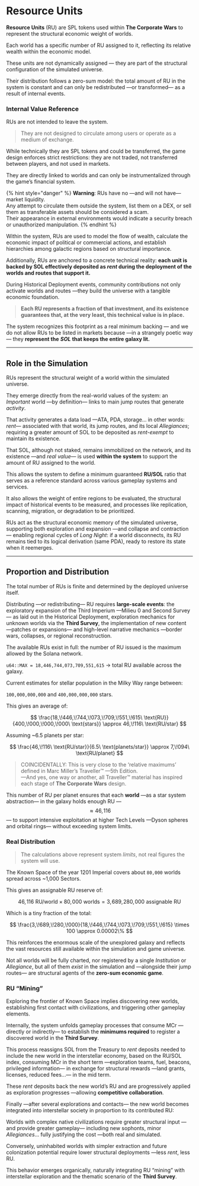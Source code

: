 ﻿---
cover: ../../../../.gitbook/assets/tcw-ru.jpg
coverY: 0
---

# Resource Units

**Resource Units** (RU) are SPL tokens used within **The Corporate Wars** to represent the structural economic weight of worlds.

Each world has a specific number of RU assigned to it, reflecting its relative wealth within the economic model.

These units are not dynamically assigned — they are part of the structural configuration of the simulated universe.

Their distribution follows a zero-sum model: the total amount of RU in the system is constant and can only be redistributed —or transformed— as a result of internal events.

### Internal Value Reference

RUs are not intended to leave the system.

> They are not designed to circulate among users or operate as a medium of exchange.

While technically they are SPL tokens and could be transferred, the game design enforces strict restrictions: they are not traded, not transferred between players, and not used in markets.

They are directly linked to worlds and can only be instrumentalized through the game’s financial system.

{% hint style="danger" %}
**Warning**: RUs have no —and will not have— market liquidity.\
Any attempt to circulate them outside the system, list them on a DEX, or sell them as transferable assets should be considered a scam.\
Their appearance in external environments would indicate a security breach or unauthorized manipulation.
{% endhint %}

Within the system, RUs are used to model the flow of wealth, calculate the economic impact of political or commercial actions, and establish hierarchies among galactic regions based on structural importance.

Additionally, RUs are anchored to a concrete technical reality: **each unit is backed by SOL effectively deposited as _rent_ during the deployment of the worlds and routes that support it.**

During Historical Deployment events, community contributions not only activate worlds and routes —they build the universe with a tangible economic foundation.

> **Each RU represents a fraction of that investment, and its existence guarantees that, at the very least, this technical value is in place.**

The system recognizes this footprint as a real minimum backing — and we do not allow RUs to be listed in markets because —in a strangely poetic way— they **represent the** _**SOL**_ **that keeps the entire galaxy lit.**

***

## Role in the Simulation

RUs represent the structural weight of a world within the simulated universe.

They emerge directly from the real-world values of the system: an _Important_ world —by definition— links to main jump routes that generate _activity_.

That activity generates a data load —ATA, PDA, storage… in other words: _rent_— associated with that world, its jump routes, and its local _Allegiances_; requiring a greater amount of SOL to be deposited as _rent-exempt_ to maintain its existence.

That SOL, although not staked, remains immobilized on the network, and its existence —and _real value_— is used **within the system** to support the amount of RU assigned to the world.

This allows the system to define a minimum guaranteed **RU/SOL** ratio that serves as a reference standard across various gameplay systems and services.

It also allows the weight of entire regions to be evaluated, the structural impact of historical events to be measured, and processes like replication, scanning, migration, or degradation to be prioritized.

RUs act as the structural economic memory of the simulated universe, supporting both exploration and expansion —and collapse and contraction— enabling regional cycles of _Long Night_: if a world disconnects, its RU remains tied to its logical derivation (same PDA), ready to restore its state when it reemerges.

***

## Proportion and Distribution

The total number of RUs is finite and determined by the deployed universe itself.

Distributing —or redistributing— RU requires **large-scale events**: the exploratory expansion of the Third Imperium —Milieu 0 and Second Survey— as laid out in the Historical Deployment, exploration mechanics for unknown worlds via the **Third Survey**, the implementation of new content —patches or expansions— and high-level narrative mechanics —border wars, collapses, or regional reconstruction.

The available RUs exist in full: the number of RU issued is the maximum allowed by the Solana network.

`u64::MAX = 18,446,744,073,709,551,615` → total RU available across the galaxy.

Current estimates for stellar population in the Milky Way range between:

`100,000,000,000` and `400,000,000,000` stars.

This gives an average of:

$$
\frac{18,\!446,\!744,\!073,\!709,\!551,\!615\ \text{RU}}{400,\!000,\!000,\!000\ \text{stars}} \approx 46,\!116\ \text{RU/star}
$$

Assuming ~6.5 planets per star:

$$
\frac{46,\!116\ \text{RU/star}}{6.5\ \text{planets/star}} \approx 7,\!094\ \text{RU/planet}
$$

> COINCIDENTALLY: This is very close to the ‘relative maximums’ defined in Marc Miller’s Traveller™ —5th Edition.\
> —And yes, one way or another, all Traveller™ material has inspired each stage of **The Corporate Wars** design.

This number of RU per planet ensures that each **world** —as a star system abstraction— in the galaxy holds enough RU —$$\approx 46,\!116$$— to support intensive exploitation at higher Tech Levels —Dyson spheres and orbital rings— without exceeding system limits.

### Real Distribution

> The calculations above represent system _limits_, not real figures the system will use.

The Known Space of the year 1201 Imperial covers about `80,000` worlds spread across ~1,000 Sectors.

This gives an assignable RU reserve of:

$$
46,\!116\ \text{RU/world} \times 80,\!000\ \text{worlds} = 3,\!689,\!280,\!000\ \text{assignable RU}
$$

Which is a tiny fraction of the total:

$$
\frac{3,\!689,\!280,\!000}{18,\!446,\!744,\!073,\!709,\!551,\!615} \times 100 \approx 0.00002\%
$$

This reinforces the enormous scale of the unexplored galaxy and reflects the vast resources still available within the simulation and game universe.

Not all worlds will be fully charted, nor registered by a single _Institution_ or _Allegiance_, but all of them _exist_ in the simulation and —alongside their jump routes— are structural agents of the **zero-sum economic game**.

### RU “Mining”

Exploring the frontier of Known Space implies discovering new worlds, establishing first contact with civilizations, and triggering other gameplay elements.

Internally, the system unfolds gameplay processes that consume MCr —directly or indirectly— to establish the **minimums required** to register a discovered world in the **Third Survey**.

This process reassigns SOL from the Treasury to _rent_ deposits needed to include the new world in the interstellar economy, based on the RU/SOL index, consuming MCr in the short term —exploration teams, fuel, beacons, privileged information— in exchange for structural rewards —land grants, licenses, reduced fees...— in the mid term.

These _rent_ deposits back the new world’s RU and are progressively applied as exploration progresses —allowing **competitive collaboration**.

Finally —after several explorations and contacts— the new world becomes integrated into interstellar society in proportion to its contributed RU:

Worlds with complex native civilizations require greater structural input —and provide greater gameplay— including new sophonts, minor _Allegiances_… fully justifying the cost —both real and simulated.

Conversely, uninhabited worlds with simpler extraction and future colonization potential require lower structural deployments —less _rent_, less RU.

This behavior emerges organically, naturally integrating RU “mining” with interstellar exploration and the thematic scenario of the **Third Survey**.
